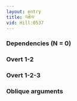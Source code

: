 ```yaml
---
layout: entry
title: འཆེལ་
vid: Hill:0537
---
```

### Dependencies (N = 0)


### Overt 1-2


### Overt 1-2-3


### Oblique arguments
